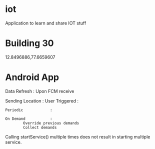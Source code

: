 # iot
Application to learn and share IOT stuff

# Building 30
12.8496886,77.6659607

# Android App
Data Refresh : Upon FCM receive 

Sending Location :
    User Triggered      :
    
    Periodic            :
   
    On Demand           : 
            Override previous demands
            Collect demands

Calling startService() multiple times does not result in starting multiple service.




